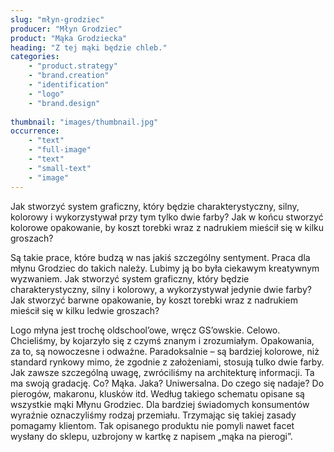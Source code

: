 ```yaml
---
slug: "młyn-grodziec"
producer: "Młyn Grodziec"
product: "Mąka Grodziecka"
heading: "Z tej mąki będzie chleb."
categories:
    - "product.strategy"
    - "brand.creation"
    - "identification"
    - "logo"
    - "brand.design"
     
thumbnail: "images/thumbnail.jpg"
occurrence:
    - "text"
    - "full-image"
    - "text"
    - "small-text"
    - "image"
---
```

Jak stworzyć system graficzny, który będzie charakterystyczny, silny, kolorowy i wykorzystywał przy tym tylko dwie farby? Jak w końcu stworzyć kolorowe opakowanie, by koszt torebki wraz z nadrukiem mieścił się w kilku groszach?

Są takie prace, które budzą w nas jakiś szczególny sentyment. Praca dla młynu Grodziec do takich należy. Lubimy ją bo była ciekawym kreatywnym wyzwaniem.  Jak stworzyć system graficzny, który będzie charakterystyczny, silny i kolorowy, a wykorzystywał jedynie dwie farby? Jak stworzyć barwne opakowanie, by koszt torebki wraz z nadrukiem mieścił się w kilku ledwie groszach?

Logo młyna jest trochę oldschool’owe, wręcz GS’owskie. Celowo. Chcieliśmy, by kojarzyło się z czymś znanym i zrozumiałym. Opakowania, za to, są nowoczesne i odważne. Paradoksalnie – są bardziej kolorowe, niż standard rynkowy mimo, że zgodnie z założeniami, stosują tulko dwie farby. Jak zawsze szczególną uwagę, zwróciliśmy na architekturę informacji. Ta ma swoją gradację. Co? Mąka. Jaka? Uniwersalna. Do czego się nadaje? Do pierogów, makaronu, klusków itd. Według takiego schematu opisane są wszystkie mąki Młynu Grodziec. Dla bardziej świadomych konsumentów wyraźnie oznaczyliśmy rodzaj przemiału. Trzymając się takiej zasady pomagamy klientom. Tak opisanego produktu nie pomyli nawet facet wysłany do sklepu, uzbrojony w kartkę z napisem „mąka na pierogi”.
